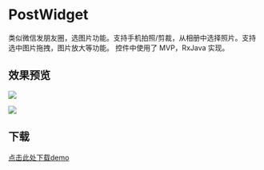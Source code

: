 # PostWidget
类似微信发朋友圈，选图片功能。支持手机拍照/剪裁，从相册中选择照片。支持选中图片拖拽，图片放大等功能。
控件中使用了 MVP，RxJava 实现。


## 效果预览
![](http://op6c410ta.bkt.clouddn.com/postwidge_240p_02.gif)

![](http://op6c410ta.bkt.clouddn.com/postwidge_240p_01.gif)

## 下载
[点击此处下载demo](http://op6c410ta.bkt.clouddn.com/postWidgetDemo.apk)
